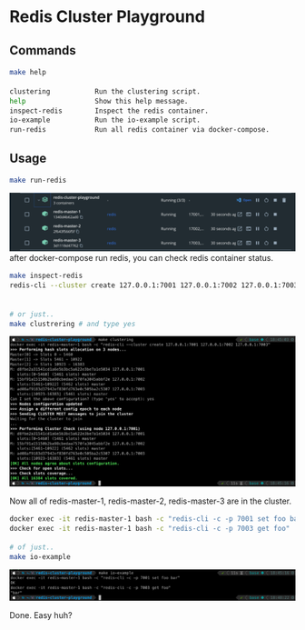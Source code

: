 # Redis Cluster Playground

## Commands

```bash
make help

clustering           Run the clustering script.
help                 Show this help message.
inspect-redis        Inspect the redis container.
io-example           Run the io-example script.
run-redis            Run all redis container via docker-compose.
```

## Usage

```bash
make run-redis
```

![image1](docs/1.png)
after docker-compose run redis, you can check redis container status.

```bash
make inspect-redis
redis-cli --cluster create 127.0.0.1:7001 127.0.0.1:7002 127.0.0.1:7003


# or just..
make clustrering # and type yes
```

![image2](docs/2.png)

Now all of redis-master-1, redis-master-2, redis-master-3 are in the cluster.

```bash
docker exec -it redis-master-1 bash -c "redis-cli -c -p 7001 set foo bar"
docker exec -it redis-master-1 bash -c "redis-cli -c -p 7003 get foo"

# of just..
make io-example
```

![image3](docs/3.png)

Done. Easy huh?
